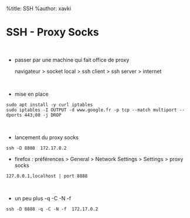 %title: SSH
%author: xavki


# SSH - Proxy Socks


<br>

* passer par une machine qui fait office de proxy

	navigateur > socket local > ssh client > ssh server > internet

<br>

* mise en place

```
sudo apt install -y curl iptables
sudo iptables -I OUTPUT -d www.google.fr -p tcp --match multiport --dports 443,80 -j DROP
```

<br>

* lancement du proxy socks

```
ssh -D 8888  172.17.0.2
```

* firefox : préférences > General > Network Settings > Settings > proxy socks

```
127.0.0.1,localhost | port 8888
```

<br>

* un peu plus -q -C -N -f

```
ssh -D 8888 -q -C -N -f  172.17.0.2
```


